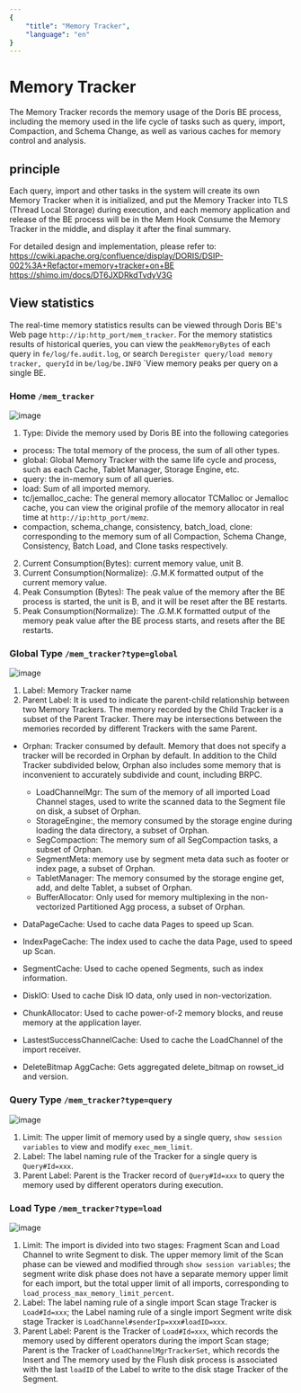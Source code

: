 ```yaml
---
{
    "title": "Memory Tracker",
    "language": "en"
}
---
```


<!--
Licensed to the Apache Software Foundation (ASF) under one
or more contributor license agreements. See the NOTICE file
distributed with this work for additional information
regarding copyright ownership. The ASF licenses this file
to you under the Apache License, Version 2.0 (the
"License"); you may not use this file except in compliance
with the License. You may obtain a copy of the License at

  http://www.apache.org/licenses/LICENSE-2.0

Unless required by applicable law or agreed to in writing,
software distributed under the License is distributed on an
"AS IS" BASIS, WITHOUT WARRANTIES OR CONDITIONS OF ANY
KIND, either express or implied. See the License for the
specific language governing permissions and limitations
under the License.
-->

# Memory Tracker

<version since="1.2.0">

The Memory Tracker records the memory usage of the Doris BE process, including the memory used in the life cycle of tasks such as query, import, Compaction, and Schema Change, as well as various caches for memory control and analysis.

## principle

Each query, import and other tasks in the system will create its own Memory Tracker when it is initialized, and put the Memory Tracker into TLS (Thread Local Storage) during execution, and each memory application and release of the BE process will be in the Mem Hook Consume the Memory Tracker in the middle, and display it after the final summary.

For detailed design and implementation, please refer to:
https://cwiki.apache.org/confluence/display/DORIS/DSIP-002%3A+Refactor+memory+tracker+on+BE
https://shimo.im/docs/DT6JXDRkdTvdyV3G

## View statistics

The real-time memory statistics results can be viewed through Doris BE's Web page `http://ip:http_port/mem_tracker`.
For the memory statistics results of historical queries, you can view the `peakMemoryBytes` of each query in `fe/log/fe.audit.log`, or search `Deregister query/load memory tracker, queryId` in `be/log/be.INFO` `View memory peaks per query on a single BE.

### Home `/mem_tracker`
![image](https://user-images.githubusercontent.com/13197424/202889634-fbfdd2a1-e272-4101-8744-baf05c15c2dc.png)

1. Type: Divide the memory used by Doris BE into the following categories
- process: The total memory of the process, the sum of all other types.
- global: Global Memory Tracker with the same life cycle and process, such as each Cache, Tablet Manager, Storage Engine, etc.
- query: the in-memory sum of all queries.
- load: Sum of all imported memory.
- tc/jemalloc_cache: The general memory allocator TCMalloc or Jemalloc cache, you can view the original profile of the memory allocator in real time at `http://ip:http_port/memz`.
- compaction, schema_change, consistency, batch_load, clone: ​​corresponding to the memory sum of all Compaction, Schema Change, Consistency, Batch Load, and Clone tasks respectively.

2. Current Consumption(Bytes): current memory value, unit B.
3. Current Consumption(Normalize): .G.M.K formatted output of the current memory value.
4. Peak Consumption (Bytes): The peak value of the memory after the BE process is started, the unit is B, and it will be reset after the BE restarts.
5. Peak Consumption(Normalize): The .G.M.K formatted output of the memory peak value after the BE process starts, and resets after the BE restarts.

### Global Type `/mem_tracker?type=global`
![image](https://user-images.githubusercontent.com/13197424/202910945-7ee2bb56-c0a3-4ccb-9422-841c64c65bad.png)

1. Label: Memory Tracker name
2. Parent Label: It is used to indicate the parent-child relationship between two Memory Trackers. The memory recorded by the Child Tracker is a subset of the Parent Tracker. There may be intersections between the memories recorded by different Trackers with the same Parent.

- Orphan: Tracker consumed by default. Memory that does not specify a tracker will be recorded in Orphan by default. In addition to the Child Tracker subdivided below, Orphan also includes some memory that is inconvenient to accurately subdivide and count, including BRPC.
  - LoadChannelMgr: The sum of the memory of all imported Load Channel stages, used to write the scanned data to the Segment file on disk, a subset of Orphan.
  - StorageEngine:, the memory consumed by the storage engine during loading the data directory, a subset of Orphan.
  - SegCompaction: The memory sum of all SegCompaction tasks, a subset of Orphan.
  - SegmentMeta: memory use by segment meta data such as footer or index page, a subset of Orphan.
  - TabletManager: The memory consumed by the storage engine get, add, and delte Tablet, a subset of Orphan.
  - BufferAllocator: Only used for memory multiplexing in the non-vectorized Partitioned Agg process, a subset of Orphan.

- DataPageCache: Used to cache data Pages to speed up Scan.
- IndexPageCache: The index used to cache the data Page, used to speed up Scan.
- SegmentCache: Used to cache opened Segments, such as index information.
- DiskIO: Used to cache Disk IO data, only used in non-vectorization.
- ChunkAllocator: Used to cache power-of-2 memory blocks, and reuse memory at the application layer.
- LastestSuccessChannelCache: Used to cache the LoadChannel of the import receiver.
- DeleteBitmap AggCache: Gets aggregated delete_bitmap on rowset_id and version.

### Query Type `/mem_tracker?type=query`
![image](https://user-images.githubusercontent.com/13197424/202924569-c4f3c556-2f92-4375-962c-c71147704a27.png)

1. Limit: The upper limit of memory used by a single query, `show session variables` to view and modify `exec_mem_limit`.
2. Label: The label naming rule of the Tracker for a single query is `Query#Id=xxx`.
3. Parent Label: Parent is the Tracker record of `Query#Id=xxx` to query the memory used by different operators during execution.

### Load Type `/mem_tracker?type=load`
![image](https://user-images.githubusercontent.com/13197424/202925855-936889e3-c910-4ca5-bc12-1b9849a09c33.png)

1. Limit: The import is divided into two stages: Fragment Scan and Load Channel to write Segment to disk. The upper memory limit of the Scan phase can be viewed and modified through `show session variables`; the segment write disk phase does not have a separate memory upper limit for each import, but the total upper limit of all imports, corresponding to `load_process_max_memory_limit_percent`.
2. Label: The label naming rule of a single import Scan stage Tracker is `Load#Id=xxx`; the Label naming rule of a single import Segment write disk stage Tracker is `LoadChannel#senderIp=xxx#loadID=xxx`.
3. Parent Label: Parent is the Tracker of `Load#Id=xxx`, which records the memory used by different operators during the import Scan stage; Parent is the Tracker of `LoadChannelMgrTrackerSet`, which records the Insert and The memory used by the Flush disk process is associated with the last `loadID` of the Label to write to the disk stage Tracker of the Segment.

</version>
